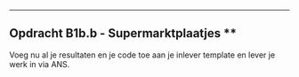 *****
<a name="B1b.B"></a>

## Opdracht B1b.b - Supermarktplaatjes **


Voeg nu al je resultaten en je code toe aan je inlever template en lever je werk in via ANS.